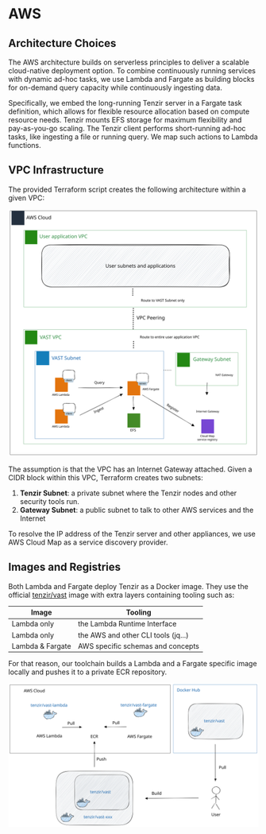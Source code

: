# AWS

## Architecture Choices

The AWS architecture builds on serverless principles to deliver a scalable
cloud-native deployment option. To combine continuously running services with
dynamic ad-hoc tasks, we use Lambda and Fargate as building blocks for on-demand
query capacity while continuously ingesting data.

Specifically, we embed the long-running Tenzir server in a Fargate task
definition, which allows for flexible resource allocation based on compute
resource needs. Tenzir mounts EFS storage for maximum flexibility and
pay-as-you-go scaling. The Tenzir client performs short-running ad-hoc tasks,
like ingesting a file or running query. We map such actions to Lambda functions.

## VPC Infrastructure

The provided Terraform script creates the following architecture within a given
VPC:

![Tenzir VPC Architecture](aws-networks.excalidraw.svg)

The assumption is that the VPC has an Internet Gateway attached. Given a CIDR
block within this VPC, Terraform creates two subnets:

1. **Tenzir Subnet**: a private subnet where the Tenzir nodes and other security
   tools run.
2. **Gateway Subnet**: a public subnet to talk to other AWS services and the
   Internet

To resolve the IP address of the Tenzir server and other appliances, we use AWS
Cloud Map as a service discovery provider.

## Images and Registries

Both Lambda and Fargate deploy Tenzir as a Docker image. They use the official
[tenzir/vast](https://hub.docker.com/r/tenzir/vast) image with extra layers
containing tooling such as:

| Image            | Tooling                             |
| ---------------- | ----------------------------------- |
| Lambda only      | the Lambda Runtime Interface        |
| Lambda only      | the AWS and other CLI tools (jq...) |
| Lambda & Fargate | AWS specific schemas and concepts   |

For that reason, our toolchain builds a Lambda and a Fargate specific image
locally and pushes it to a private ECR repository.

![Docker Workflow](aws-containers.excalidraw.svg)
